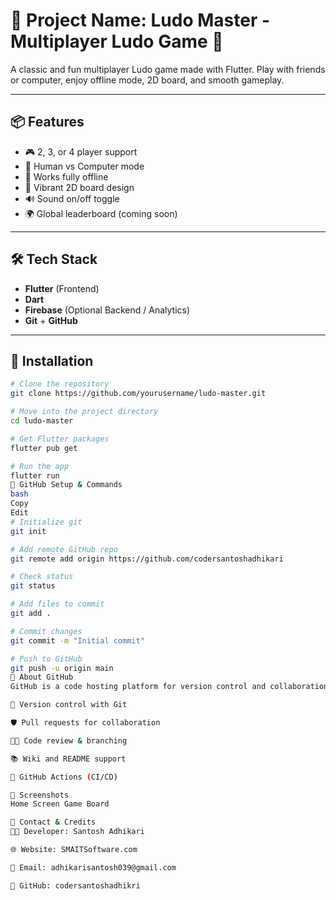 # 🚀 Project Name: Ludo Master - Multiplayer Ludo Game 🎲

A classic and fun multiplayer Ludo game made with Flutter. Play with friends or computer, enjoy offline mode, 2D board, and smooth gameplay.

---

## 📦 Features

- 🎮 2, 3, or 4 player support
- 🤖 Human vs Computer mode
- 📶 Works fully offline
- 🎨 Vibrant 2D board design
- 🔊 Sound on/off toggle
- 🌍 Global leaderboard (coming soon)

---

## 🛠️ Tech Stack

- **Flutter** (Frontend)
- **Dart**
- **Firebase** (Optional Backend / Analytics)
- **Git** + **GitHub**

---

## 💾 Installation

```bash
# Clone the repository
git clone https://github.com/yourusername/ludo-master.git

# Move into the project directory
cd ludo-master

# Get Flutter packages
flutter pub get

# Run the app
flutter run
🔧 GitHub Setup & Commands
bash
Copy
Edit
# Initialize git
git init

# Add remote GitHub repo
git remote add origin https://github.com/codersantoshadhikari

# Check status
git status

# Add files to commit
git add .

# Commit changes
git commit -m "Initial commit"

# Push to GitHub
git push -u origin main
🧠 About GitHub
GitHub is a code hosting platform for version control and collaboration. It lets you and others work together on projects from anywhere. Key features:

🧩 Version control with Git

🛡️ Pull requests for collaboration

🧑‍💻 Code review & branching

📚 Wiki and README support

🔧 GitHub Actions (CI/CD)

📸 Screenshots
Home Screen	Game Board

🙋 Contact & Credits
👨‍💻 Developer: Santosh Adhikari

🌐 Website: SMAITSoftware.com

📧 Email: adhikarisantosh039@gmail.com

🐙 GitHub: codersantoshadhikri

